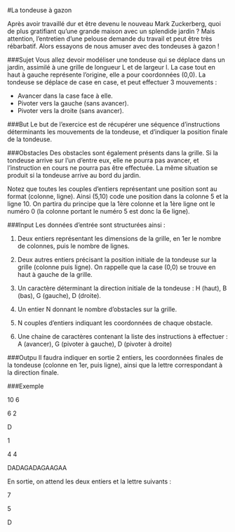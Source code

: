 #La tondeuse à gazon

Après avoir travaillé dur et être devenu le nouveau Mark Zuckerberg, quoi de plus gratifiant qu’une grande maison avec un splendide jardin ? Mais attention, l’entretien d’une pelouse demande du travail et peut être très rébarbatif. Alors essayons de nous amuser avec des tondeuses à gazon !

###Sujet
Vous allez devoir modéliser une tondeuse qui se déplace dans un jardin, assimilé à une grille de longueur L et de largeur l. La case tout en haut à gauche représente l’origine, elle a pour coordonnées (0,0). La tondeuse se déplace de case en case, et peut effectuer 3 mouvements :

* Avancer dans la case face à elle.
* Pivoter vers la gauche (sans avancer).
* Pivoter vers la droite (sans avancer).

###But
Le but de l’exercice est de récupérer une séquence d’instructions déterminants les mouvements de la tondeuse, et d’indiquer la position finale de la tondeuse.

###Obstacles
Des obstacles sont également présents dans la grille. Si la tondeuse arrive sur l’un d’entre eux, elle ne pourra pas avancer, et l’instruction en cours ne pourra pas être effectuée. La même situation se produit si la tondeuse arrive au bord du jardin.

Notez que toutes les couples d’entiers représentant une position sont au format (colonne, ligne). Ainsi (5,10) code une position dans la colonne 5 et la ligne 10. On partira du principe que la 1ère colonne et la 1ère ligne ont le numéro 0 (la colonne portant le numéro 5 est donc la 6e ligne).

###Input
Les données d’entrée sont structurées ainsi :
 
1.  Deux entiers représentant les dimensions de la grille, en 1er le nombre de colonnes, puis le nombre de lignes.

2. Deux autres entiers précisant la position initiale de la tondeuse sur la grille (colonne puis ligne). On rappelle que la case (0,0) se trouve en haut à gauche de la grille.

3.  Un caractère déterminant la direction initiale de la tondeuse : H (haut), B (bas), G (gauche), D (droite).

4. Un entier N donnant le nombre d’obstacles sur la grille.

5. N couples d’entiers indiquant les coordonnées de chaque obstacle.

6. Une chaine de caractères contenant la liste des instructions à effectuer : A (avancer), G (pivoter à gauche), D (pivoter à droite)

###Outpu
Il faudra indiquer en sortie 2 entiers, les coordonnées finales de la tondeuse (colonne en 1er, puis ligne), ainsi que la lettre correspondant à la direction finale.

###Exemple

10 6

6 2 

D 

1 

4 4 

DADAGADAGAAGAA

En sortie, on attend les deux entiers et la lettre suivants :

7

5 

D